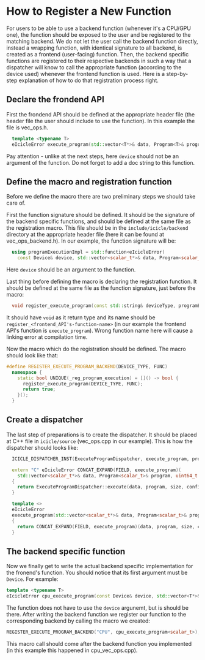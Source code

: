 # How to Register a New Function

For users to be able to use a backend function (whenever it's a CPU/GPU one), the function should be exposed to the user and be registered to the matching backend. We do not let the user call the backend function directly, instead a wrapping function, with identical signature to all backend, is created as a frontend (user-facing) function. Then, the backend specific functions are registered to their respective backends in such a way that a dispatcher will know to call the appropriate function (according to the device used) whenever the frontend function is used.
Here is a step-by-step explanation of how to do that registration process right.

## Declare the frondend API
First the frondend API should be defined at the appropriate header file (the header file the user should include to use the function). In this example the file is vec_ops.h.

```cpp
  template <typename T>
  eIcicleError execute_program(std::vector<T*>& data, Program<T>& program, uint64_t size, const VecOpsConfig& config);
```
Pay attention - unlike at the next steps, here `device` should not be an argument of the function.
Do not forget to add a doc string to this function.

## Define the macro and registration function
Before we define the macro there are two preliminary steps we should take care of.

First the function signature should be defined. It should be the signature of the backend specific functions, and should be defined at the same file as the registration macro. This file should be in the `include/icicle/backend` directory at the appropriate header file (here it can be found at vec_ops_backend.h).
In our example, the function signature will be:
```cpp
  using programExecutionImpl = std::function<eIcicleError(
    const Device& device, std::vector<scalar_t*>& data, Program<scalar_t>& program, uint64_t size, const VecOpsConfig& config)>;
```
Here `device` should be an argument to the function.

Last thing before defining the macro is declaring the registration function. It should be defined at the same file as the function signature, just before the macro:
```cpp
  void register_execute_program(const std::string& deviceType, programExecutionImpl);
```
It should have `void` as it return type and its name should be `register_<frontend_API's-function-name>` (in our example the frontend API's function is `execute_program`). Wrong function name here will cause a linking error at compilation time.

Now the macro which do the registration should be defined.
The macro should look like that:
```cpp
#define REGISTER_EXECUTE_PROGRAM_BACKEND(DEVICE_TYPE, FUNC)                                                            
  namespace {                                                                                                          
    static bool UNIQUE(_reg_program_execution) = []() -> bool {                                                        
      register_execute_program(DEVICE_TYPE, FUNC);                                                                     
      return true;                                                                                                     
    }();                                                                                                               
  }
```

## Create a dispatcher
The last step of preparations is to create the dispatcher. It should be placed at C++ file in `icicle/source` (vec_ops.cpp in our example). This is how the dispatcher should looks like:
```cpp
  ICICLE_DISPATCHER_INST(ExecuteProgramDispatcher, execute_program, programExecutionImpl)

  extern "C" eIcicleError CONCAT_EXPAND(FIELD, execute_program)(
    std::vector<scalar_t*>& data, Program<scalar_t>& program, uint64_t size, const VecOpsConfig& config)
  {
    return ExecuteProgramDispatcher::execute(data, program, size, config);
  }

  template <>
  eIcicleError
  execute_program(std::vector<scalar_t*>& data, Program<scalar_t>& program, uint64_t size, const VecOpsConfig& config)
  {
    return CONCAT_EXPAND(FIELD, execute_program)(data, program, size, config);
  }
```

## The backend specific function
Now we finally get to write the actual backend specific implementation for the fronend's function. You should notice that its first argument must be `Device`. For example:
```cpp
template <typename T>
eIcicleError cpu_execute_program(const Device& device, std::vector<T*>& data, Program<T>& program, uint64_t size, const VecOpsConfig& config)
```
The function does not have to use the `device` argunemt, but is should be there.
After writing the backend function we register our function to the corresponding backend by calling the macro we created:
```cpp
REGISTER_EXECUTE_PROGRAM_BACKEND("CPU", cpu_execute_program<scalar_t>);
```
This macro call should come after the backend function you implemented (in this example this happened in cpu_vec_ops.cpp).
